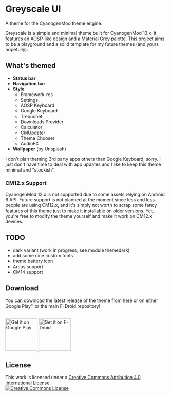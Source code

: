 # Greyscale UI

A theme for the CyanogenMod theme engine.

Greyscale is a simple and minimal theme built for CyanogenMod 13.x, it features an AOSP-like design and a Material Grey palette. This project aims to be a playground and a solid template for my future themes (and yours hopefully).

## What's themed
* __Status bar__
* __Navigation bar__
* __Style__
  * Framework-res
  * Settings
  * AOSP Keyboard 
  * Google Keyboard
  * Trebuchet 
  * Downloads Provider
  * Calculator
  * CMUpdater
  * Theme Chooser
  * AudioFX
* __Wallpaper__ (by Unsplash)

I don't plan theming 3rd party apps others than Google Keyboard, sorry. I just don't have time to deal with app updates and I like to keep this theme minimal and "stockish".

### CM12.x Support
CyanogenMod 12.x is not supported due to some assets relying on Android 6 API. Future support is not planned at the moment since less and less people are using CM12.x, and it's simply not worth to scrap some fancy features of this theme just to make it installable on older versions. Yet, you're free to modify the theme yourself and make it work on CM12.x devices.

## TODO
* dark variant (work in progress, see module themedark)
* add some nice custom fonts
* theme battery icon
* Arcus support
* CM14 support

## Download
You can download the latest release of the theme from [here](https://github.com/gabrielelucci/greyscale-cmte/releases/latest) or on either Google Play™ or the main F-Droid repository!

<br/>
<a href='https://play.google.com/store/apps/details?id=it.lucci.cm.greyscaletheme'>
<img alt='Get it on Google Play' src='https://play.google.com/intl/en_us/badges/images/generic/en_badge_web_generic.png' height="100" />
</a>
<a href="https://f-droid.org/repository/browse/?fdid=it.lucci.cm.greyscaletheme">
 <img alt='Get it on F-Droid' src="https://f-droid.org/badge/get-it-on.png" height="100" />
</a>

## License
This work is licensed under a <a rel="license" href="http://creativecommons.org/licenses/by/4.0/">Creative Commons Attribution 4.0 International License</a>.<br/>
<a rel="license" href="http://creativecommons.org/licenses/by/4.0/"><img alt="Creative Commons License" style="border-width:0" src="https://i.creativecommons.org/l/by/4.0/88x31.png" /></a>

